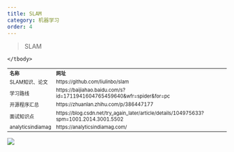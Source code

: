 ```yaml
---
title: SLAM
category: 机器学习
order: 4
---
```


> SLAM
<table width="1033" style="font-size: 0.8em;">
	<tbody>
		<tr>
			<td>
				<strong>
					名称
				</strong>
			</td>
			<td>
				<strong>
					网址
				</strong>
			</td>
		</tr>
		<tr>
			<td>
				SLAM知识、论文
			</td>
			<td>
				https://github.com/liulinbo/slam
			</td>
		</tr>
		<tr>
			<td>
				学习路线
			</td>
			<td>
				https://baijiahao.baidu.com/s?id=1711941604765459640&wfr=spider&for=pc
			</td>
		</tr>
		<tr>
			<td>
				开源程序汇总
			</td>
			<td>
				https://zhuanlan.zhihu.com/p/386447177
			</td>
		</tr>
		<tr>
			<td>
				面试知识点
			</td>
			<td>
				https://blog.csdn.net/try_again_later/article/details/104975633?spm=1001.2014.3001.5502
			</td>
		</tr>
		<tr>
			<td>
				analyticsindiamag
			</td>
			<td>
				https://analyticsindiamag.com/
			</td>
		</tr>
		
		
	</tbody>
</table>

![](//placehold.it/800x600)
